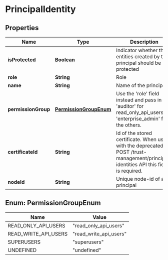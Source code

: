# PrincipalIdentity

## Properties
Name | Type | Description | Notes
------------ | ------------- | ------------- | -------------
**isProtected** | **Boolean** | Indicator whether the entities created by this principal should be protected |  [optional]
**role** | **String** | Role |  [optional]
**name** | **String** | Name of the principal | 
**permissionGroup** | [**PermissionGroupEnum**](#PermissionGroupEnum) | Use the &#x27;role&#x27; field instead and pass in &#x27;auditor&#x27; for read_only_api_users or &#x27;enterprise_admin&#x27; for the others. |  [optional]
**certificateId** | **String** | Id of the stored certificate. When used with the deprecated POST /trust-management/principal-identities API this field is required. |  [optional]
**nodeId** | **String** | Unique node-id of a principal | 

<a name="PermissionGroupEnum"></a>
## Enum: PermissionGroupEnum
Name | Value
---- | -----
READ_ONLY_API_USERS | &quot;read_only_api_users&quot;
READ_WRITE_API_USERS | &quot;read_write_api_users&quot;
SUPERUSERS | &quot;superusers&quot;
UNDEFINED | &quot;undefined&quot;
